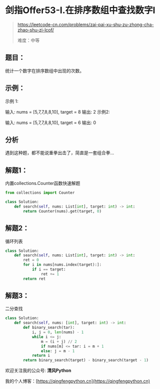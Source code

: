 # 剑指Offer53-I.在排序数组中查找数字I
> https://leetcode-cn.com/problems/zai-pai-xu-shu-zu-zhong-cha-zhao-shu-zi-lcof/
> 
> 难度：中等

## 题目：

统计一个数字在排序数组中出现的次数。

## 示例：

示例 1:

输入: nums = [5,7,7,8,8,10], target = 8
输出: 2
示例2:

输入: nums = [5,7,7,8,8,10], target = 6
输出: 0

## 分析

遇到这种题，都不能说重拳出击了，简直是一套组合拳...

## 解题1：
内置collections.Counter函数快速解题

```python
from collections import Counter

class Solution:
    def search(self, nums: List[int], target: int) -> int:
        return Counter(nums).get(target, 0)
```

## 解题2：
循环列表
```python
class Solution:
    def search(self, nums: List[int], target: int) -> int:
        ret = 0
        for i in nums[nums.index(target):]:
            if i == target:
                ret += 1
        return ret
```

## 解题3：
二分查找
```python
class Solution:
    def search(self, nums: [int], target: int) -> int:
        def binary_search(tar):
            i, j = 0, len(nums) - 1
            while i <= j:
                m = (i + j) // 2
                if nums[m] <= tar: i = m + 1
                else: j = m - 1
            return i
        return binary_search(target) - binary_search(target - 1)
```

欢迎关注我的公众号: **清风Python**

我的个人博客：[https://qingfengpython.cn](https://qingfengpython.cn)
